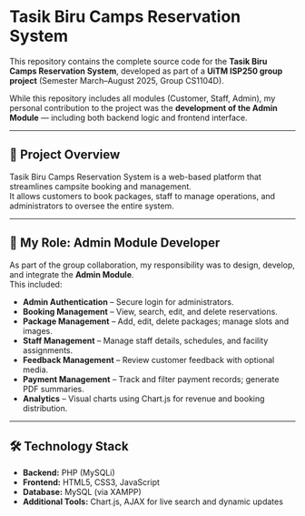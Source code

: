 # Tasik Biru Camps Reservation System

This repository contains the complete source code for the **Tasik Biru Camps Reservation System**, developed as part of a **UiTM ISP250 group project** (Semester March–August 2025, Group CS1104D).

While this repository includes all modules (Customer, Staff, Admin), my personal contribution to the project was the **development of the Admin Module** — including both backend logic and frontend interface.

---

## 📌 Project Overview

Tasik Biru Camps Reservation System is a web-based platform that streamlines campsite booking and management.  
It allows customers to book packages, staff to manage operations, and administrators to oversee the entire system.

---

## 👤 My Role: Admin Module Developer

As part of the group collaboration, my responsibility was to design, develop, and integrate the **Admin Module**.  
This included:

- **Admin Authentication** – Secure login for administrators.
- **Booking Management** – View, search, edit, and delete reservations.
- **Package Management** – Add, edit, delete packages; manage slots and images.
- **Staff Management** – Manage staff details, schedules, and facility assignments.
- **Feedback Management** – Review customer feedback with optional media.
- **Payment Management** – Track and filter payment records; generate PDF summaries.
- **Analytics** – Visual charts using Chart.js for revenue and booking distribution.

---

## 🛠 Technology Stack

- **Backend:** PHP (MySQLi)
- **Frontend:** HTML5, CSS3, JavaScript
- **Database:** MySQL (via XAMPP)
- **Additional Tools:** Chart.js, AJAX for live search and dynamic updates
